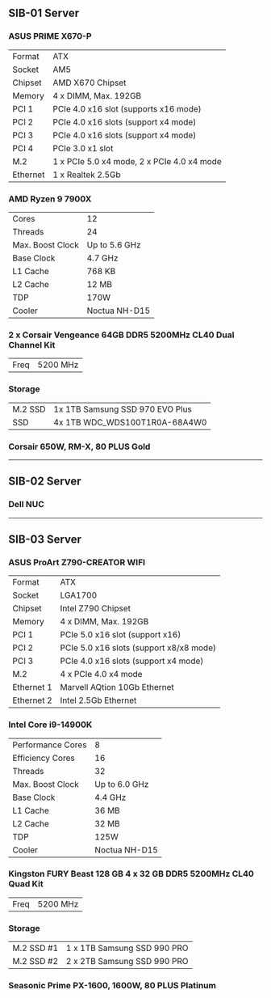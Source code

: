 ## SIB-01 Server

### ASUS PRIME X670-P

|          |                                            |
| -------- | ------------------------------------------ |
| Format   | ATX                                        |
| Socket   | AM5                                        |
| Chipset  | AMD X670 Chipset                           |
| Memory   | 4 x DIMM, Max. 192GB                       |
| PCI 1    | PCIe 4.0 x16 slot (supports x16 mode)      |
| PCI 2    | PCIe 4.0 x16 slots (support x4 mode)       |
| PCI 3    | PCIe 4.0 x16 slots (support x4 mode)       |
| PCI 4    | PCIe 3.0 x1 slot                           |
| M.2      | 1 x PCIe 5.0 x4 mode, 2 x PCIe 4.0 x4 mode |
| Ethernet | 1 x Realtek 2.5Gb                          |


### AMD Ryzen 9 7900X

|                  |               |
| ---------------- | ------------- |
| Cores            | 12            |
| Threads          | 24            |
| Max. Boost Clock | Up to 5.6 GHz |
| Base Clock       | 4.7 GHz       |
| L1 Cache         | 768 KB        |
| L2 Cache         | 12 MB         |
| TDP              | 170W          |
| Cooler           | Noctua NH-D15 |


### 2 x Corsair Vengeance 64GB DDR5 5200MHz CL40 Dual Channel Kit

|      |          |
| ---- | -------- |
| Freq | 5200 MHz |


### Storage

|         |                                 |
| ------- | ------------------------------- |
| M.2 SSD | 1x 1TB Samsung SSD 970 EVO Plus |
| SSD     | 4x 1TB WDC_WDS100T1R0A-68A4W0   |


### Corsair 650W, RM-X, 80 PLUS Gold

---
## SIB-02 Server

### Dell NUC

---
## SIB-03 Server

### ASUS ProArt Z790-CREATOR WIFI

|            |                                        |
| ---------- | -------------------------------------- |
| Format     | ATX                                    |
| Socket     | LGA1700                                |
| Chipset    | Intel Z790 Chipset                     |
| Memory     | 4 x DIMM, Max. 192GB                   |
| PCI 1      | PCIe 5.0 x16 slot (support x16)        |
| PCI 2      | PCIe 5.0 x16 slots (support x8/x8 mode)|
| PCI 3      | PCIe 4.0 x16 slots (support x4 mode)   |
| M.2        | 4 x PCIe 4.0 x4 mode                   |
| Ethernet 1 | Marvell AQtion 10Gb Ethernet           |
| Ethernet 2 | Intel 2.5Gb Ethernet                   |


### Intel Core i9-14900K

|                  |               |
| ---------------- | ------------- |
| Performance Cores| 8             |
| Efficiency Cores | 16            |
| Threads          | 32            |
| Max. Boost Clock | Up to 6.0 GHz |
| Base Clock       | 4.4 GHz       |
| L1 Cache         | 36 MB         |
| L2 Cache         | 32 MB         |
| TDP              | 125W          |
| Cooler           | Noctua NH-D15 |


### Kingston FURY Beast 128 GB 4 x 32 GB DDR5 5200MHz CL40 Quad Kit

|      |          |
| ---- | -------- |
| Freq | 5200 MHz |


### Storage

|            |                             |
| ---------- | --------------------------- |
| M.2 SSD #1 | 1 x 1TB Samsung SSD 990 PRO |
| M.2 SSD #2 | 2 x 2TB Samsung SSD 990 PRO |


### Seasonic Prime PX-1600, 1600W, 80 PLUS Platinum

